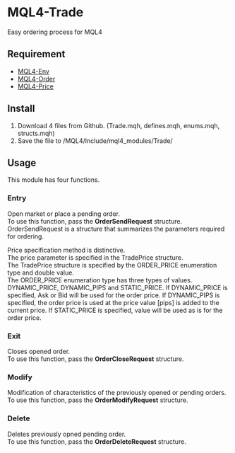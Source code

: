 # MQL4-Trade
Easy ordering process for MQL4


## Requirement
- [MQL4-Env](https://github.com/KeisukeIwabuchi/MQL4-Env)
- [MQL4-Order](https://github.com/KeisukeIwabuchi/MQL4-Order)
- [MQL4-Price](https://github.com/KeisukeIwabuchi/MQL4-Price)


## Install
1. Download 4 files from Github. (Trade.mqh, defines.mqh, enums.mqh, structs.mqh)
2. Save the file to /MQL4/Include/mql4_modules/Trade/


## Usage
This module has four functions.

### Entry
Open market or place a pending order.  
To use this function, pass the **OrderSendRequest** structure.  
OrderSendRequest is a structure that summarizes the parameters required for ordering.  

Price specification method is distinctive.  
The price parameter is specified in the TradePrice structure.  
The TradePrice structure is specified by the ORDER_PRICE enumeration type and double value.  
The ORDER_PRICE enumeration type has three types of values.  
DYNAMIC_PRICE, DYNAMIC_PIPS and STATIC_PRICE.
If DYNAMIC_PRICE is specified, Ask or Bid will be used for the order price.
If DYNAMIC_PIPS is specified, the order price is used at the price value [pips] is added to the current price.
If STATIC_PRICE is specified, value will be used as is for the order price.

### Exit
Closes opened order.  
To use this function, pass the **OrderCloseRequest** structure.

### Modify
Modification of characteristics of the previously opened or pending orders.  
To use this function, pass the **OrderModifyRequest** structure.

### Delete
Deletes previously opned pending order.  
To use this function, pass the **OrderDeleteRequest** structure.
